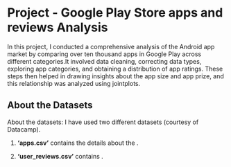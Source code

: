 # Project - Google Play Store apps and reviews Analysis

In this project, I conducted a comprehensive analysis of the Android app market by comparing over ten thousand apps in Google Play across different categories.It involved data cleaning, correcting data types, exploring app categories, and obtaining a distribution of app ratings. These steps then helped in drawing insights about the app size and app prize, and this relationship was analyzed using jointplots.

## About the Datasets
About the datasets:
I have used two different datasets (courtesy of Datacamp).

1. **‘apps.csv’** contains the details about the .

2. **‘user_reviews.csv’** contains . 

